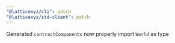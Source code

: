 ```yaml
---
"@latticexyz/cli": patch
"@latticexyz/std-client": patch
---
```


Generated `contractComponents` now properly import `World` as type
